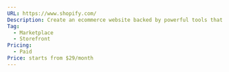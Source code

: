 ```yaml
---
URL: https://www.shopify.com/
Description: Create an ecommerce website backed by powerful tools that help you find customers, drive sales, and manage your day-to-day.
Tag:
  - Marketplace
  - Storefront
Pricing:
  - Paid
Price: starts from $29/month
---
```


